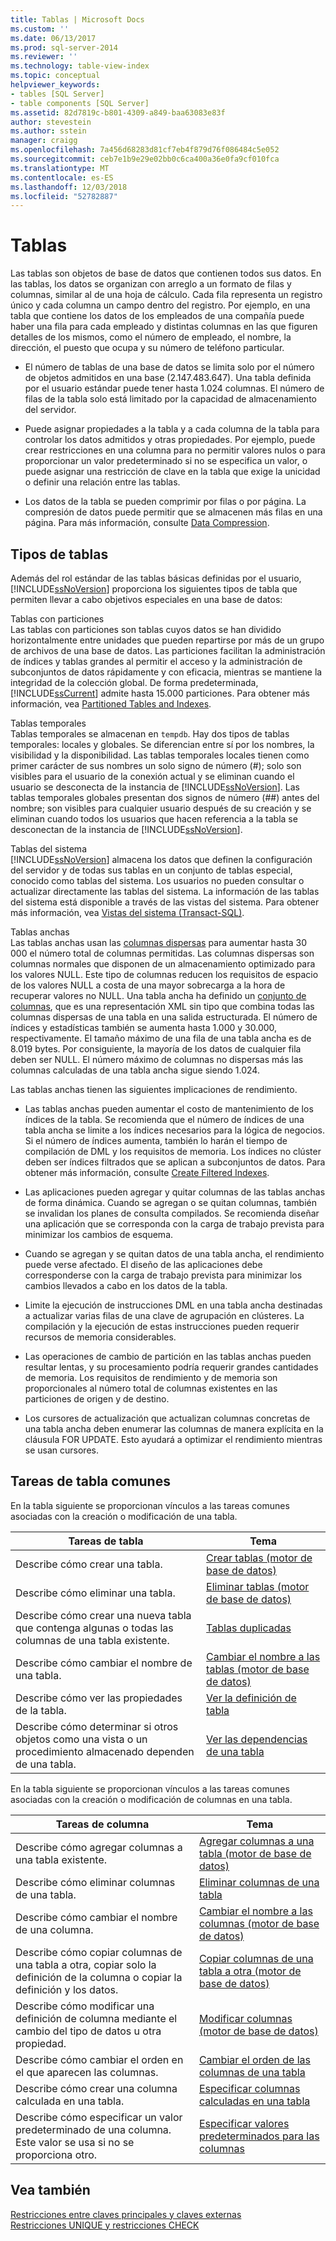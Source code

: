 ```yaml
---
title: Tablas | Microsoft Docs
ms.custom: ''
ms.date: 06/13/2017
ms.prod: sql-server-2014
ms.reviewer: ''
ms.technology: table-view-index
ms.topic: conceptual
helpviewer_keywords:
- tables [SQL Server]
- table components [SQL Server]
ms.assetid: 82d7819c-b801-4309-a849-baa63083e83f
author: stevestein
ms.author: sstein
manager: craigg
ms.openlocfilehash: 7a456d68283d81cf7eb4f879d76f086484c5e052
ms.sourcegitcommit: ceb7e1b9e29e02bb0c6ca400a36e0fa9cf010fca
ms.translationtype: MT
ms.contentlocale: es-ES
ms.lasthandoff: 12/03/2018
ms.locfileid: "52782887"
---
```

# <a name="tables"></a>Tablas
  Las tablas son objetos de base de datos que contienen todos sus datos. En las tablas, los datos se organizan con arreglo a un formato de filas y columnas, similar al de una hoja de cálculo. Cada fila representa un registro único y cada columna un campo dentro del registro. Por ejemplo, en una tabla que contiene los datos de los empleados de una compañía puede haber una fila para cada empleado y distintas columnas en las que figuren detalles de los mismos, como el número de empleado, el nombre, la dirección, el puesto que ocupa y su número de teléfono particular.  
  
-   El número de tablas de una base de datos se limita solo por el número de objetos admitidos en una base (2.147.483.647). Una tabla definida por el usuario estándar puede tener hasta 1.024 columnas. El número de filas de la tabla solo está limitado por la capacidad de almacenamiento del servidor.  
  
-   Puede asignar propiedades a la tabla y a cada columna de la tabla para controlar los datos admitidos y otras propiedades. Por ejemplo, puede crear restricciones en una columna para no permitir valores nulos o para proporcionar un valor predeterminado si no se especifica un valor, o puede asignar una restricción de clave en la tabla que exige la unicidad o definir una relación entre las tablas.  
  
-   Los datos de la tabla se pueden comprimir por filas o por página. La compresión de datos puede permitir que se almacenen más filas en una página. Para más información, consulte [Data Compression](../../relational-databases/data-compression/data-compression.md).  
  
## <a name="types-of-tables"></a>Tipos de tablas  
 Además del rol estándar de las tablas básicas definidas por el usuario, [!INCLUDE[ssNoVersion](../../includes/ssnoversion-md.md)] proporciona los siguientes tipos de tabla que permiten llevar a cabo objetivos especiales en una base de datos:  
  
 Tablas con particiones  
 Las tablas con particiones son tablas cuyos datos se han dividido horizontalmente entre unidades que pueden repartirse por más de un grupo de archivos de una base de datos. Las particiones facilitan la administración de índices y tablas grandes al permitir el acceso y la administración de subconjuntos de datos rápidamente y con eficacia, mientras se mantiene la integridad de la colección global. De forma predeterminada, [!INCLUDE[ssCurrent](../../includes/sscurrent-md.md)] admite hasta 15.000 particiones. Para obtener más información, vea [Partitioned Tables and Indexes](../../relational-databases/partitions/partitioned-tables-and-indexes.md).  
  
 Tablas temporales  
 Tablas temporales se almacenan en `tempdb`. Hay dos tipos de tablas temporales: locales y globales. Se diferencian entre sí por los nombres, la visibilidad y la disponibilidad. Las tablas temporales locales tienen como primer carácter de sus nombres un solo signo de número (#); solo son visibles para el usuario de la conexión actual y se eliminan cuando el usuario se desconecta de la instancia de [!INCLUDE[ssNoVersion](../../includes/ssnoversion-md.md)]. Las tablas temporales globales presentan dos signos de número (##) antes del nombre; son visibles para cualquier usuario después de su creación y se eliminan cuando todos los usuarios que hacen referencia a la tabla se desconectan de la instancia de [!INCLUDE[ssNoVersion](../../includes/ssnoversion-md.md)].  
  
 Tablas del sistema  
 [!INCLUDE[ssNoVersion](../../includes/ssnoversion-md.md)] almacena los datos que definen la configuración del servidor y de todas sus tablas en un conjunto de tablas especial, conocido como tablas del sistema. Los usuarios no pueden consultar o actualizar directamente las tablas del sistema. La información de las tablas del sistema está disponible a través de las vistas del sistema. Para obtener más información, vea [Vistas del sistema &#40;Transact-SQL&#41;](/sql/t-sql/language-reference).  
  
 Tablas anchas  
 Las tablas anchas usan las [columnas dispersas](use-sparse-columns.md) para aumentar hasta 30 000 el número total de columnas permitidas. Las columnas dispersas son columnas normales que disponen de un almacenamiento optimizado para los valores NULL. Este tipo de columnas reducen los requisitos de espacio de los valores NULL a costa de una mayor sobrecarga a la hora de recuperar valores no NULL. Una tabla ancha ha definido un [conjunto de columnas](use-column-sets.md), que es una representación XML sin tipo que combina todas las columnas dispersas de una tabla en una salida estructurada. El número de índices y estadísticas también se aumenta hasta 1.000 y 30.000, respectivamente. El tamaño máximo de una fila de una tabla ancha es de 8.019 bytes. Por consiguiente, la mayoría de los datos de cualquier fila deben ser NULL. El número máximo de columnas no dispersas más las columnas calculadas de una tabla ancha sigue siendo 1.024.  
  
 Las tablas anchas tienen las siguientes implicaciones de rendimiento.  
  
-   Las tablas anchas pueden aumentar el costo de mantenimiento de los índices de la tabla. Se recomienda que el número de índices de una tabla ancha se limite a los índices necesarios para la lógica de negocios. Si el número de índices aumenta, también lo harán el tiempo de compilación de DML y los requisitos de memoria. Los índices no clúster deben ser índices filtrados que se aplican a subconjuntos de datos. Para obtener más información, consulte [Create Filtered Indexes](../../relational-databases/indexes/create-filtered-indexes.md).  
  
-   Las aplicaciones pueden agregar y quitar columnas de las tablas anchas de forma dinámica. Cuando se agregan o se quitan columnas, también se invalidan los planes de consulta compilados. Se recomienda diseñar una aplicación que se corresponda con la carga de trabajo prevista para minimizar los cambios de esquema.  
  
-   Cuando se agregan y se quitan datos de una tabla ancha, el rendimiento puede verse afectado. El diseño de las aplicaciones debe corresponderse con la carga de trabajo prevista para minimizar los cambios llevados a cabo en los datos de la tabla.  
  
-   Limite la ejecución de instrucciones DML en una tabla ancha destinadas a actualizar varias filas de una clave de agrupación en clústeres. La compilación y la ejecución de estas instrucciones pueden requerir recursos de memoria considerables.  
  
-   Las operaciones de cambio de partición en las tablas anchas pueden resultar lentas, y su procesamiento podría requerir grandes cantidades de memoria. Los requisitos de rendimiento y de memoria son proporcionales al número total de columnas existentes en las particiones de origen y de destino.  
  
-   Los cursores de actualización que actualizan columnas concretas de una tabla ancha deben enumerar las columnas de manera explícita en la cláusula FOR UPDATE. Esto ayudará a optimizar el rendimiento mientras se usan cursores.  
  
## <a name="common-table-tasks"></a>Tareas de tabla comunes  
 En la tabla siguiente se proporcionan vínculos a las tareas comunes asociadas con la creación o modificación de una tabla.  
  
|Tareas de tabla|Tema|  
|-----------------|-----------|  
|Describe cómo crear una tabla.|[Crear tablas &#40;motor de base de datos&#41;](create-tables-database-engine.md)|  
|Describe cómo eliminar una tabla.|[Eliminar tablas &#40;motor de base de datos&#41;](delete-tables-database-engine.md)|  
|Describe cómo crear una nueva tabla que contenga algunas o todas las columnas de una tabla existente.|[Tablas duplicadas](duplicate-tables.md)|  
|Describe cómo cambiar el nombre de una tabla.|[Cambiar el nombre a las tablas &#40;motor de base de datos&#41;](rename-tables-database-engine.md)|  
|Describe cómo ver las propiedades de la tabla.|[Ver la definición de tabla](view-the-table-definition.md)|  
|Describe cómo determinar si otros objetos como una vista o un procedimiento almacenado dependen de una tabla.|[Ver las dependencias de una tabla](view-the-dependencies-of-a-table.md)|  
  
 En la tabla siguiente se proporcionan vínculos a las tareas comunes asociadas con la creación o modificación de columnas en una tabla.  
  
|Tareas de columna|Tema|  
|------------------|-----------|  
|Describe cómo agregar columnas a una tabla existente.|[Agregar columnas a una tabla &#40;motor de base de datos&#41;](add-columns-to-a-table-database-engine.md)|  
|Describe cómo eliminar columnas de una tabla.|[Eliminar columnas de una tabla](delete-columns-from-a-table.md)|  
|Describe cómo cambiar el nombre de una columna.|[Cambiar el nombre a las columnas &#40;motor de base de datos&#41;](rename-columns-database-engine.md)|  
|Describe cómo copiar columnas de una tabla a otra, copiar solo la definición de la columna o copiar la definición y los datos.|[Copiar columnas de una tabla a otra &#40;motor de base de datos&#41;](copy-columns-from-one-table-to-another-database-engine.md)|  
|Describe cómo modificar una definición de columna mediante el cambio del tipo de datos u otra propiedad.|[Modificar columnas &#40;motor de base de datos&#41;](modify-columns-database-engine.md)|  
|Describe cómo cambiar el orden en el que aparecen las columnas.|[Cambiar el orden de las columnas de una tabla](change-column-order-in-a-table.md)|  
|Describe cómo crear una columna calculada en una tabla.|[Especificar columnas calculadas en una tabla](specify-computed-columns-in-a-table.md)|  
|Describe cómo especificar un valor predeterminado de una columna. Este valor se usa si no se proporciona otro.|[Especificar valores predeterminados para las columnas](specify-default-values-for-columns.md)|  
  
## <a name="see-also"></a>Vea también  
 [Restricciones entre claves principales y claves externas](primary-and-foreign-key-constraints.md)   
 [Restricciones UNIQUE y restricciones CHECK](unique-constraints-and-check-constraints.md)  
  
  

